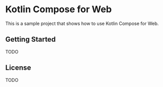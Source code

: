 # Kotlin Compose for Web

This is a sample project that shows how to use Kotlin Compose for Web.

## Getting Started

TODO

## License

TODO
